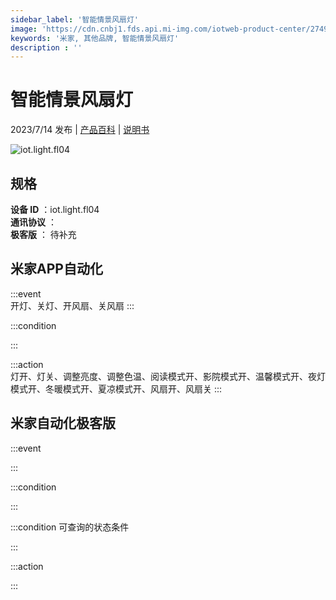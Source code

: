 ```yaml
---
sidebar_label: '智能情景风扇灯'
image: 'https://cdn.cnbj1.fds.api.mi-img.com/iotweb-product-center/274972bdbe2f0af5fb9e7556fe17b5df_1681283936833.png?GalaxyAccessKeyId=AKVGLQWBOVIRQ3XLEW&Expires=9223372036854775807&Signature=j3U0fDiCShk9TG0DRoGQQpj7epM='
keywords: '米家, 其他品牌, 智能情景风扇灯'
description : ''
---
```

# 智能情景风扇灯

2023/7/14 发布 | [产品百科](https://home.mi.com/webapp/content/baike/product/index.html?model=iot.light.fl04/) | [说明书](https://home.mi.com/views/introduction.html?model=iot.light.fl04&region=cn)

![iot.light.fl04](https://cdn.cnbj1.fds.api.mi-img.com/iotweb-product-center/274972bdbe2f0af5fb9e7556fe17b5df_1681283936833.png?GalaxyAccessKeyId=AKVGLQWBOVIRQ3XLEW&Expires=9223372036854775807&Signature=j3U0fDiCShk9TG0DRoGQQpj7epM=)

## 规格  
> 
**设备 ID** ：iot.light.fl04  
**通讯协议** ：  
**极客版**  ： 待补充 


## 米家APP自动化  

:::event  
开灯、关灯、开风扇、关风扇
:::

:::condition  

:::

:::action   
灯开、灯关、调整亮度、调整色温、阅读模式开、影院模式开、温馨模式开、夜灯模式开、冬暖模式开、夏凉模式开、风扇开、风扇关
:::

## 米家自动化极客版  

:::event  

:::

:::condition  

:::

:::condition 可查询的状态条件  

:::

:::action  

:::

        
